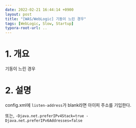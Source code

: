 ```yaml
---
date: 2022-02-21 16:44:14 +0900
layout: post
title: "[WAS/WebLogic] 기동이 느린 경우"
tags: [WebLogic, Slow, Startup]
typora-root-url: ..
---
```


# 1. 개요

기동이 느린 경우




# 2. 설명

config.xml에 `listen-address`가 blank라면 아이피 주소를 기입한다.

또는, `-Djava.net.preferIPv4Stack=true -Djava.net.preferIPv6Addresses=false`

